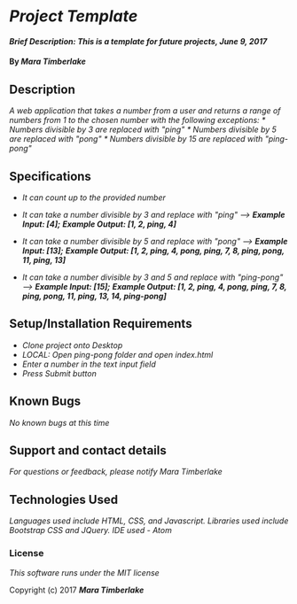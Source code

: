 # _Project Template_

#### _Brief Description: This is a template for future projects, June 9, 2017_

#### By _**Mara Timberlake**_

## Description

_A web application that takes a number from a user and returns a range of numbers from 1 to the chosen number with the following exceptions:_
_* Numbers divisible by 3 are replaced with "ping"_
_* Numbers divisible by 5 are replaced with "pong"_
_* Numbers divisible by 15 are replaced with "ping-pong"_

## Specifications

* _It can count up to the provided number_
* _It can take a number divisible by 3 and replace with "ping" -->_
_**Example Input: [4];**_
_**Example Output: [1, 2, ping, 4]**_

* _It can take a number divisible by 5 and replace with "pong" -->_
_**Example Input: [13];**_
_**Example Output: [1, 2, ping, 4, pong, ping, 7, 8, ping, pong, 11, ping, 13]**_

* _It can take a number divisible by 3 and 5 and replace with "ping-pong" -->_
_**Example Input: [15];**_
_**Example Output: [1, 2, ping, 4, pong, ping, 7, 8, ping, pong, 11, ping, 13, 14, ping-pong]**_

## Setup/Installation Requirements

* _Clone project onto Desktop_
* _LOCAL: Open ping-pong folder and open index.html_
* _Enter a number in the text input field_
* _Press Submit button_

## Known Bugs

_No known bugs at this time_

## Support and contact details

_For questions or feedback, please notify Mara Timberlake_

## Technologies Used

_Languages used include HTML, CSS, and Javascript. Libraries used include Bootstrap CSS and JQuery. IDE used - Atom_

### License

*This software runs under the MIT license*

Copyright (c) 2017 **_Mara Timberlake_**
